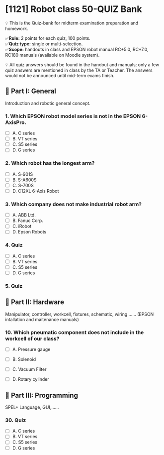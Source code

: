 # [1121] Robot class 50-QUIZ Bank

:bulb: This is the Quiz-bank for midterm examination preparation and homework. 

:white_check_mark:**Rule:** 2 points for each quiz, 100 points.   
:white_check_mark:**Quiz type:** single or multi-selection.   
:white_check_mark:**Scope:** handouts in class and EPSON robot manual RC+5.0, RC+7.0, RC180 manuals (available on Moodle system). 

:bulb: All quiz answers should be found in the handout and manuals; only a few quiz answers are mentioned in class by the TA or Teacher. The answers would not be announced until mid-term exams finish. 

 

## :pencil: Part I: General 
Introduction and robotic general concept. 

### 1. Which EPSON robot model series is not in the EPSON 6-AxisPro. 
- [ ] A. C series
- [ ] B. VT series 
- [ ] C. S5 series
- [ ] D. G series

### 2. Which robot has the longest arm? 
- [ ] A. S-901S
- [ ] B. S-A600S 
- [ ] C. S-700S
- [ ] D. C12XL 6-Axis Robot

### 3. Which company does not make industrial robot arm? 
- [ ] A. ABB Ltd.
- [ ] B. Fanuc Corp. 
- [ ] C. iRobot
- [ ] D. Epson Robots

### 4. Quiz
- [ ] A. C series
- [ ] B. VT series 
- [ ] C. S5 series
- [ ] D. G series

### 5. Quiz

## :pencil: Part II: Hardware   
Manipulator, controller, workcell, fixtures, schematic, wiring  ...... (EPSON intallation and maitenance manuals) 

### 10. Which pneumatic component does not include in the workcell of our class? 
- [ ] A. Pressure gauge
- [ ] B. Solenoid
- [ ] C. Vacuum Filter 
- [ ] D. Rotary cylinder


## :pencil: Part III: Programming   
SPEL+ Language, GUI,...... 

### 30. Quiz
- [ ] A. C series
- [ ] B. VT series 
- [ ] C. S5 series
- [ ] D. G series
